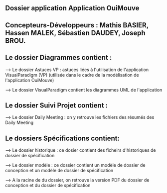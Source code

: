 ## Dossier application Application OuiMouve

## Concepteurs-Développeurs : Mathis BASIER, Hassen MALEK, Sébastien DAUDEY, Joseph BROU.

## Le dossier Diagrammes contient :

--> Le dossier Astuces VP : astuces liées à l'utilisation de l'application VisualParadigm (VP) (utilisée dans le cadre de la modélisation de l'application OuiMouve)


--> Le dossier VisualParadigm contient les diagrammes UML de l'application

 

## Le dossier Suivi Projet contient : 
 
--> Le dossier Daily Meeting : on y retrouve les fichiers des résumés des Daily Meeting
 

## Le dossiers Spécifications contient:

--> Le dossier historique : ce dosier contient des ficheirs d'historiques de dossier de spécification

--> Le dossier modèle : ce dossier contient un modèle de dossier de conception et un modèle de dossier 	de spécification

--> A la racine de du dossier, on retrouve la version PDF du dossier de conception et du dossier de spécification 
